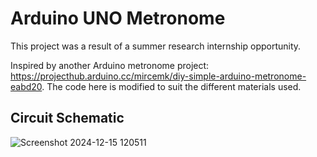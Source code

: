 # Arduino UNO Metronome

This project was a result of a summer research internship opportunity.

Inspired by another Arduino metronome project: https://projecthub.arduino.cc/mircemk/diy-simple-arduino-metronome-eabd20. The code here is modified to suit the different materials used.

## Circuit Schematic
![Screenshot 2024-12-15 120511](https://github.com/user-attachments/assets/4e8f0f64-fe60-43d4-90a4-235e35666c66)
